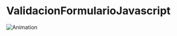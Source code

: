 # ValidacionFormularioJavascript

![Animation](https://github.com/BrayanElias/ValidacionFormularioJavascript/assets/85414364/f600a46b-824b-4783-aa12-b5045d12ac0b)
